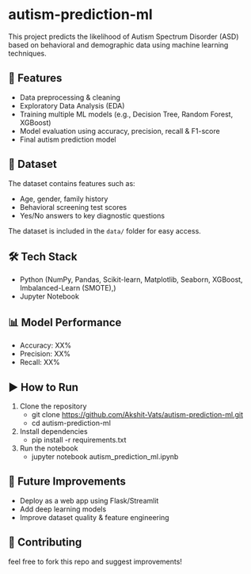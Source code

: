 # autism-prediction-ml

This project predicts the likelihood of Autism Spectrum Disorder (ASD) based on behavioral and demographic data using machine learning techniques.  

## 🚀 Features  
- Data preprocessing & cleaning  
- Exploratory Data Analysis (EDA)  
- Training multiple ML models (e.g., Decision Tree, Random Forest, XGBoost)  
- Model evaluation using accuracy, precision, recall & F1-score  
- Final autism prediction model  

## 📂 Dataset  
The dataset contains features such as:  
- Age, gender, family history  
- Behavioral screening test scores  
- Yes/No answers to key diagnostic questions

The dataset is included in the `data/` folder for easy access.

## 🛠️ Tech Stack  
- Python (NumPy, Pandas, Scikit-learn, Matplotlib, Seaborn, XGBoost, Imbalanced-Learn (SMOTE),)  
- Jupyter Notebook  

## 📊 Model Performance  
- Accuracy: XX%  
- Precision: XX%  
- Recall: XX%  

## ▶️ How to Run  
1. Clone the repository  
   - git clone https://github.com/Akshit-Vats/autism-prediction-ml.git
   - cd autism-prediction-ml
3. Install dependencies
   - pip install -r requirements.txt
5. Run the notebook
   - jupyter notebook autism_prediction_ml.ipynb
   

## 📜 Future Improvements
- Deploy as a web app using Flask/Streamlit
- Add deep learning models
- Improve dataset quality & feature engineering

## 🤝 Contributing
feel free to fork this repo and suggest improvements!
